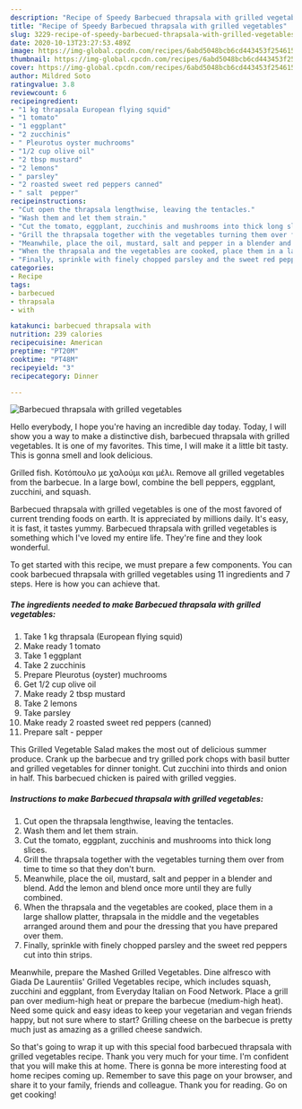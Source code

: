 ```yaml
---
description: "Recipe of Speedy Barbecued thrapsala with grilled vegetables"
title: "Recipe of Speedy Barbecued thrapsala with grilled vegetables"
slug: 3229-recipe-of-speedy-barbecued-thrapsala-with-grilled-vegetables
date: 2020-10-13T23:27:53.489Z
image: https://img-global.cpcdn.com/recipes/6abd5048bcb6cd443453f25461501204/751x532cq70/barbecued-thrapsala-with-grilled-vegetables-recipe-main-photo.jpg
thumbnail: https://img-global.cpcdn.com/recipes/6abd5048bcb6cd443453f25461501204/751x532cq70/barbecued-thrapsala-with-grilled-vegetables-recipe-main-photo.jpg
cover: https://img-global.cpcdn.com/recipes/6abd5048bcb6cd443453f25461501204/751x532cq70/barbecued-thrapsala-with-grilled-vegetables-recipe-main-photo.jpg
author: Mildred Soto
ratingvalue: 3.8
reviewcount: 6
recipeingredient:
- "1 kg thrapsala European flying squid"
- "1 tomato"
- "1 eggplant"
- "2 zucchinis"
- " Pleurotus oyster muchrooms"
- "1/2 cup olive oil"
- "2 tbsp mustard"
- "2 lemons"
- " parsley"
- "2 roasted sweet red peppers canned"
- " salt  pepper"
recipeinstructions:
- "Cut open the thrapsala lengthwise, leaving the tentacles."
- "Wash them and let them strain."
- "Cut the tomato, eggplant, zucchinis and mushrooms into thick long slices."
- "Grill the thrapsala together with the vegetables turning them over from time to time so that they don&#39;t burn."
- "Meanwhile, place the oil, mustard, salt and pepper in a blender and blend. Add the lemon and blend once more until they are fully combined."
- "When the thrapsala and the vegetables are cooked, place them in a large shallow platter, thrapsala in the middle and the vegetables arranged around them and pour the dressing that you have prepared over them."
- "Finally, sprinkle with finely chopped parsley and the sweet red peppers cut into thin strips."
categories:
- Recipe
tags:
- barbecued
- thrapsala
- with

katakunci: barbecued thrapsala with 
nutrition: 239 calories
recipecuisine: American
preptime: "PT20M"
cooktime: "PT48M"
recipeyield: "3"
recipecategory: Dinner

---
```



![Barbecued thrapsala with grilled vegetables](https://img-global.cpcdn.com/recipes/6abd5048bcb6cd443453f25461501204/751x532cq70/barbecued-thrapsala-with-grilled-vegetables-recipe-main-photo.jpg)

Hello everybody, I hope you're having an incredible day today. Today, I will show you a way to make a distinctive dish, barbecued thrapsala with grilled vegetables. It is one of my favorites. This time, I will make it a little bit tasty. This is gonna smell and look delicious.

Grilled fish. Κοτόπουλο με χαλούμι και μέλι. Remove all grilled vegetables from the barbecue. In a large bowl, combine the bell peppers, eggplant, zucchini, and squash.

Barbecued thrapsala with grilled vegetables is one of the most favored of current trending foods on earth. It is appreciated by millions daily. It's easy, it is fast, it tastes yummy. Barbecued thrapsala with grilled vegetables is something which I've loved my entire life. They're fine and they look wonderful.


To get started with this recipe, we must prepare a few components. You can cook barbecued thrapsala with grilled vegetables using 11 ingredients and 7 steps. Here is how you can achieve that.

<!--inarticleads1-->

##### The ingredients needed to make Barbecued thrapsala with grilled vegetables:

1. Take 1 kg thrapsala (European flying squid)
1. Make ready 1 tomato
1. Take 1 eggplant
1. Take 2 zucchinis
1. Prepare  Pleurotus (oyster) muchrooms
1. Get 1/2 cup olive oil
1. Make ready 2 tbsp mustard
1. Take 2 lemons
1. Take  parsley
1. Make ready 2 roasted sweet red peppers (canned)
1. Prepare  salt - pepper


This Grilled Vegetable Salad makes the most out of delicious summer produce. Crank up the barbecue and try grilled pork chops with basil butter and grilled vegetables for dinner tonight. Cut zucchini into thirds and onion in half. This barbecued chicken is paired with grilled veggies. 

<!--inarticleads2-->

##### Instructions to make Barbecued thrapsala with grilled vegetables:

1. Cut open the thrapsala lengthwise, leaving the tentacles.
1. Wash them and let them strain.
1. Cut the tomato, eggplant, zucchinis and mushrooms into thick long slices.
1. Grill the thrapsala together with the vegetables turning them over from time to time so that they don&#39;t burn.
1. Meanwhile, place the oil, mustard, salt and pepper in a blender and blend. Add the lemon and blend once more until they are fully combined.
1. When the thrapsala and the vegetables are cooked, place them in a large shallow platter, thrapsala in the middle and the vegetables arranged around them and pour the dressing that you have prepared over them.
1. Finally, sprinkle with finely chopped parsley and the sweet red peppers cut into thin strips.


Meanwhile, prepare the Mashed Grilled Vegetables. Dine alfresco with Giada De Laurentiis&#39; Grilled Vegetables recipe, which includes squash, zucchini and eggplant, from Everyday Italian on Food Network. Place a grill pan over medium-high heat or prepare the barbecue (medium-high heat). Need some quick and easy ideas to keep your vegetarian and vegan friends happy, but not sure where to start? Grilling cheese on the barbecue is pretty much just as amazing as a grilled cheese sandwich. 

So that's going to wrap it up with this special food barbecued thrapsala with grilled vegetables recipe. Thank you very much for your time. I'm confident that you will make this at home. There is gonna be more interesting food at home recipes coming up. Remember to save this page on your browser, and share it to your family, friends and colleague. Thank you for reading. Go on get cooking!
